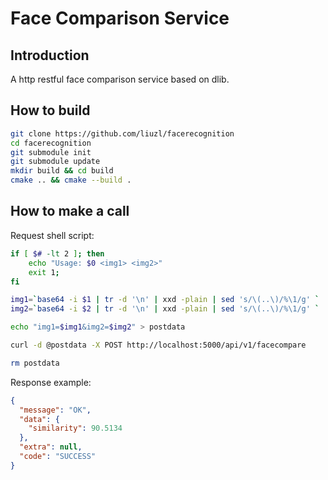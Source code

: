 # Face Comparison Service

## Introduction

A http restful face comparison service based on dlib.

## How to build

```sh
git clone https://github.com/liuzl/facerecognition
cd facerecognition
git submodule init
git submodule update
mkdir build && cd build
cmake .. && cmake --build .
```

## How to make a call

Request shell script:
```sh
if [ $# -lt 2 ]; then
    echo "Usage: $0 <img1> <img2>"
    exit 1;
fi

img1=`base64 -i $1 | tr -d '\n' | xxd -plain | sed 's/\(..\)/%\1/g' `
img2=`base64 -i $2 | tr -d '\n' | xxd -plain | sed 's/\(..\)/%\1/g' `

echo "img1=$img1&img2=$img2" > postdata

curl -d @postdata -X POST http://localhost:5000/api/v1/facecompare

rm postdata
```

Response example:
```json
{
  "message": "OK",
  "data": {
    "similarity": 90.5134
  },
  "extra": null,
  "code": "SUCCESS"
}
```
